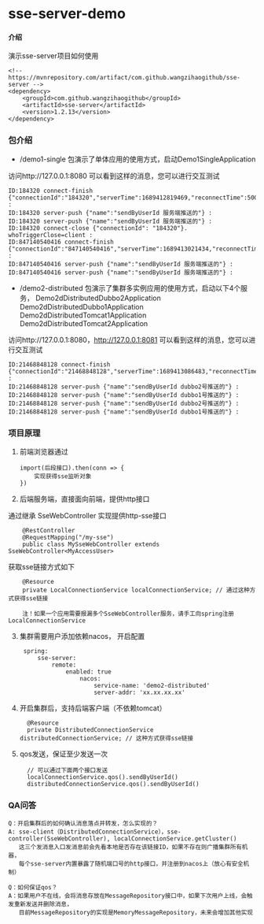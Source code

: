 # sse-server-demo

#### 介绍

演示sse-server项目如何使用

    <!-- https://mvnrepository.com/artifact/com.github.wangzihaogithub/sse-server -->
    <dependency>
        <groupId>com.github.wangzihaogithub</groupId>
        <artifactId>sse-server</artifactId>
        <version>1.2.13</version>
    </dependency>

### 包介绍
* /demo1-single 包演示了单体应用的使用方式，启动Demo1SingleApplication

访问http://127.0.0.1:8080
可以看到这样的消息，您可以进行交互测试

    ID:184320 connect-finish {"connectionId":"184320","serverTime":1689412819469,"reconnectTime":5000,"name":"defaultConnectionService","enableCluster":false,"version":"1.2.13"} :
    ID:184320 server-push {"name":"sendByUserId 服务端推送的"} :
    ID:184320 server-push {"name":"sendByUserId 服务端推送的"} :
    ID:184320 connect-close {"connectionId": "184320"}. whoTriggerClose=client :
    ID:847140540416 connect-finish {"connectionId":"847140540416","serverTime":1689413021434,"reconnectTime":5000,"name":"defaultConnectionService","enableCluster":false,"version":"1.2.13"} :
    ID:847140540416 server-push {"name":"sendByUserId 服务端推送的"} :
    ID:847140540416 server-push {"name":"sendByUserId 服务端推送的"} :


* /demo2-distributed 包演示了集群多实例应用的使用方式，启动以下4个服务，
    Demo2dDistributedDubbo2Application
    Demo2dDistributedDubbo1Application
    Demo2dDistributedTomcat1Application
    Demo2dDistributedTomcat2Application

访问http://127.0.0.1:8080，http://127.0.0.1:8081
可以看到这样的消息，您可以进行交互测试

    ID:21468848128 connect-finish {"connectionId":"21468848128","serverTime":1689413086483,"reconnectTime":5000,"name":"defaultConnectionService","enableCluster":true,"version":"1.2.13"} :
    ID:21468848128 server-push {"name":"sendByUserId dubbo2号推送的"} :
    ID:21468848128 server-push {"name":"sendByUserId dubbo1号推送的"} :
    ID:21468848128 server-push {"name":"sendByUserId dubbo2号推送的"} :
    ID:21468848128 server-push {"name":"sendByUserId dubbo1号推送的"} :

### 项目原理

1. 前端浏览器通过 

       import(后段接口).then(conn => {
           实现获得sse监听对象
       }) 

2. 后端服务端，直接面向前端，提供http接口

通过继承 SseWebController<MyAccessUser> 实现提供http-sse接口

        @RestController
        @RequestMapping("/my-sse")
        public class MySseWebController extends SseWebController<MyAccessUser> 

获取sse链接方式如下

        @Resource
        private LocalConnectionService localConnectionService; // 通过这种方式获得sse链接
   
        注！如果一个应用需要报漏多个SseWebController服务，请手工向spring注册LocalConnectionService


3. 集群需要用户添加依赖nacos， 开启配置
    
        spring:
            sse-server:
                remote:
                    enabled: true
                        nacos:
                            service-name: 'demo2-distributed'
                            server-addr: 'xx.xx.xx.xx'

4. 开启集群后，支持后端客户端（不依赖tomcat）

         @Resource
         private DistributedConnectionService distributedConnectionService; // 这种方式获得sse链接

5. qos发送，保证至少发送一次

         // 可以通过下面两个接口发送
         localConnectionService.qos().sendByUserId()
         distributedConnectionService.qos().sendByUserId()
    
### QA问答

    Q：开启集群后的如何确认消息落点并转发，怎么实现的？
    A: sse-client（DistributedConnectionService），sse-controller(SseWebController), localConnectionService.getCluster()
       这三个发消息入口发消息前会先看本地是否存在该链接ID，如果不存在则广播集群所有机器，
       每个sse-server内置暴露了随机端口号的http接口，并注册到nacos上（放心有安全机制）

    Q：如何保证qos？
    A：如果用户不在线，会将消息存放在MessageRepository接口中，如果下次用户上线，会触发重新发送并删除消息，
       目前MessageRepository的实现是MemoryMessageRepository，未来会增加其他实现
